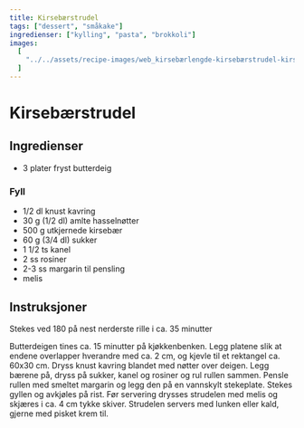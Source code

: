 ```yaml
---
title: Kirsebærstrudel
tags: ["dessert", "småkake"]
ingredienser: ["kylling", "pasta", "brokkoli"]
images:
  [
    "../../assets/recipe-images/web_kirsebærlengde-kirsebærstrudel-kirsebærmuffins.jpg",
  ]
---
```


# Kirsebærstrudel

## Ingredienser

- 3 plater fryst butterdeig

### Fyll

- 1/2 dl knust kavring
- 30 g (1/2 dl) amlte hasselnøtter
- 500 g utkjernede kirsebær
- 60 g (3/4 dl) sukker
- 1 1/2 ts kanel
- 2 ss rosiner
- 2-3 ss margarin til pensling
- melis

## Instruksjoner

Stekes ved 180 på nest nerderste rille i ca. 35 minutter

Butterdeigen tines ca. 15 minutter på kjøkkenbenken. Legg platene slik at endene overlapper hverandre med ca. 2 cm, og kjevle til et rektangel ca. 60x30 cm. Dryss knust kavring blandet med nøtter over deigen. Legg bærene på, dryss på sukker, kanel og rosiner og rul rullen sammen. Pensle rullen med smeltet margarin og legg den på en vannskylt stekeplate. Stekes gyllen og avkjøles på rist. Før servering drysses strudelen med melis og skjæres i ca. 4 cm tykke skiver. Strudelen servers med lunken eller kald, gjerne med pisket krem til.
